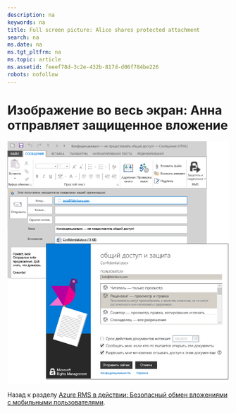 ```yaml
---
description: na
keywords: na
title: Full screen picture: Alice shares protected attachment
search: na
ms.date: na
ms.tgt_pltfrm: na
ms.topic: article
ms.assetid: feeef78d-3c2e-432b-817d-d06f784be226
robots: nofollow
---
```

# Изображение во весь экран: Анна отправляет защищенное вложение
![](../Image/AzRMS_StoryboardEmaill1.PNG)

Назад к разделу [Azure RMS в действии: Безопасный обмен вложениями с мобильными пользователями](http://technet.microsoft.com/library/jj585026.aspx).

